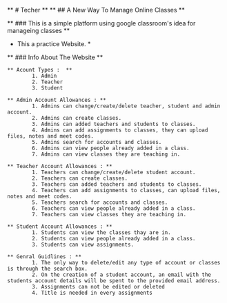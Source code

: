 ** # Techer **
** ## A New Way To Manage Online Classes **

** ### This is a simple platform using google classroom's idea for manageing classes **
* This a practice Website. *

** ### Info About The Website **

    ** Acount Types :  **
            1. Admin 
            2. Teacher 
            3. Student

    ** Admin Account Allowances : **
            1. Admins can change/create/delete teacher, student and admin account.
            2. Admins can create classes.
            3. Admins can added teachers and students to classes.
            4. Admins can add assignments to classes, they can upload files, notes and meet codes.
            5. Admins search for accounts and classes.
            6. Admins can view people already added in a class.
            7. Admins can view classes they are teaching in.

    ** Teacher Account Allowances : **
            1. Teachers can change/create/delete student account.
            2. Teachers can create classes.
            3. Teachers can added teachers and students to classes.
            4. Teachers can add assignments to classes, can upload files, notes and meet codes.
            5. Teachers search for accounts and classes.
            6. Teachers can view people already added in a class.
            7. Teachers can view classes they are teaching in.

    ** Student Account Allowances : **
            1. Students can view the classes thay are in.
            2. Students can view people already added in a class.
            3. Students can view assignments.

    ** Genral Guidlines : **
            1. The only way to delete/edit any type of account or classes is through the search box.
            2. On the creation of a student account, an email with the students account details will be spent to the provided email address.
            3. Assignments can not be edited or deleted
            4. Title is needed in every assignments